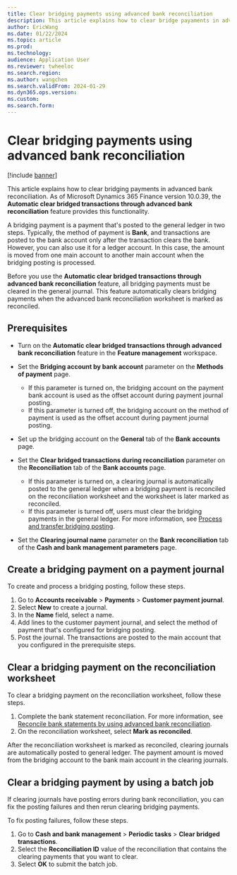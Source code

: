 ```yaml
---
title: Clear bridging payments using advanced bank reconciliation
description: This article explains how to clear bridge payaments in advanced bank reconciliation in Microsoft Dynamics 365 Finance version 10.0.39.
author: EricWang
ms.date: 01/22/2024
ms.topic: article
ms.prod: 
ms.technology: 
audience: Application User
ms.reviewer: twheeloc
ms.search.region: 
ms.author: wangchen
ms.search.validFrom: 2024-01-29
ms.dyn365.ops.version: 
ms.custom: 
ms.search.form:  
---
```


# Clear bridging payments using advanced bank reconciliation 

[!include [banner](../../includes/banner.md)]

This article explains how to clear bridging payments in advanced bank reconciliation. As of Microsoft Dynamics 365 Finance version 10.0.39, the **Automatic clear bridged transactions through advanced bank reconciliation** feature provides this functionality.

A bridging payment is a payment that's posted to the general ledger in two steps. Typically, the method of payment is **Bank**, and transactions are posted to the bank account only after the transaction clears the bank. However, you can also use it for a ledger account. In this case, the amount is moved from one main account to another main account when the bridging posting is processed.

Before you use the **Automatic clear bridged transactions through advanced bank reconciliation** feature, all bridging payments must be cleared in the general journal. This feature automatically clears bridging payments when the advanced bank reconciliation worksheet is marked as reconciled.

## Prerequisites

- Turn on the **Automatic clear bridged transactions through advanced bank reconciliation** feature in the **Feature management** workspace.
- Set the **Bridging account by bank account** parameter on the **Methods of payment** page. 

    - If this parameter is turned on, the bridging account on the payment bank account is used as the offset account during payment journal posting.
    - If this parameter is turned off, the bridging account on the method of payment is used as the offset account during payment journal posting.

- Set up the bridging account on the **General** tab of the **Bank accounts** page.
- Set the **Clear bridged transactions during reconciliation** parameter on the **Reconciliation** tab of the **Bank accounts** page.

    - If this parameter is turned on, a clearing journal is automatically posted to the general ledger when a bridging payment is reconciled on the reconciliation worksheet and the worksheet is later marked as reconciled.
    - If this parameter is turned off, users must clear the bridging payments in the general ledger. For more information, see [Process and transfer bridging posting](../accounts-receivable/set-up-and-process-bridged-payments.md#process-and-transfer-bridging-posting).

- Set the **Clearing journal name** parameter on the **Bank reconciliation** tab of the **Cash and bank management parameters** page.

## Create a bridging payment on a payment journal

To create and process a bridging posting, follow these steps.

1. Go to **Accounts receivable** \> **Payments** \> **Customer payment journal**.
1. Select **New** to create a journal.
1. In the **Name** field, select a name.
1. Add lines to the customer payment journal, and select the method of payment that's configured for bridging posting.
1. Post the journal. The transactions are posted to the main account that you configured in the prerequisite steps.

## Clear a bridging payment on the reconciliation worksheet

To clear a bridging payment on the reconciliation worksheet, follow these steps.

1. Complete the bank statement reconciliation. For more information, see [Reconcile bank statements by using advanced bank reconciliation](../cash-bank-management/reconcile-bank-statements-advanced-bank-reconciliation.md).
1. On the reconciliation worksheet, select **Mark as reconciled**.

After the reconciliation worksheet is marked as reconciled, clearing journals are automatically posted to general ledger. The payment amount is moved from the bridging account to the bank main account in the clearing journals.

## Clear a bridging payment by using a batch job

If clearing journals have posting errors during bank reconciliation, you can fix the posting failures and then rerun clearing bridging payments.

To fix posting failures, follow these steps.

1. Go to **Cash and bank management** \> **Periodic tasks** \> **Clear bridged transactions**.
1. Select the **Reconciliation ID** value of the reconciliation that contains the clearing payments that you want to clear.
1. Select **OK** to submit the batch job.
